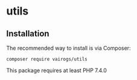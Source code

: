 # utils

Installation
------------

The recommended way to install is via Composer:

```
composer require vairogs/utils
```

This package requires at least PHP 7.4.0
